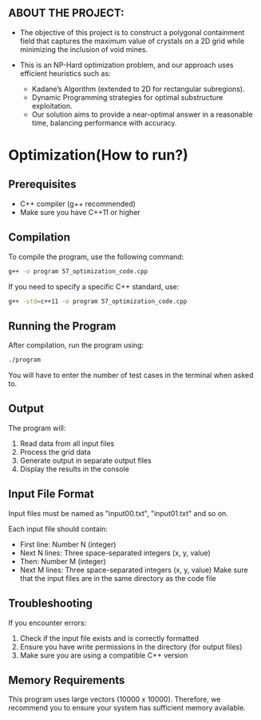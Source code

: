 ## ABOUT THE PROJECT:

- The objective of this project is to construct a polygonal containment field that captures the maximum value of crystals on a 2D grid while minimizing the inclusion of void mines.

- This is an NP-Hard optimization problem, and our approach uses efficient heuristics such as:
  - Kadane’s Algorithm (extended to 2D for rectangular subregions).
  - Dynamic Programming strategies for optimal substructure exploitation.
  - Our solution aims to provide a near-optimal answer in a reasonable time, balancing performance with accuracy.



# Optimization(How to run?)

## Prerequisites

- C++ compiler (g++ recommended)
- Make sure you have C++11 or higher


## Compilation

To compile the program, use the following command:

```bash
g++ -o program 57_optimization_code.cpp
```

If you need to specify a specific C++ standard, use:
```bash
g++ -std=c++11 -o program 57_optimization_code.cpp
```

## Running the Program

After compilation, run the program using:
```bash
./program
```
You will have to enter the number of test cases in the terminal when asked to.

## Output

The program will:
1. Read data from all input files
2. Process the grid data
3. Generate output in separate output files
4. Display the results in the console

## Input File Format
Input files must be named as "input00.txt", "input01.txt" and so on.

Each input file should contain:
- First line: Number N (integer)
- Next N lines: Three space-separated integers (x, y, value)
- Then: Number M (integer)
- Next M lines: Three space-separated integers (x, y, value)
Make sure that the input files are in the same directory as the code file

## Troubleshooting

If you encounter errors:
1. Check if the input file exists and is correctly formatted
2. Ensure you have write permissions in the directory (for output files)
3. Make sure you are using a compatible C++ version

## Memory Requirements

This program uses large vectors (10000 x 10000). Therefore, we recommend you to ensure your system has sufficient memory available.
